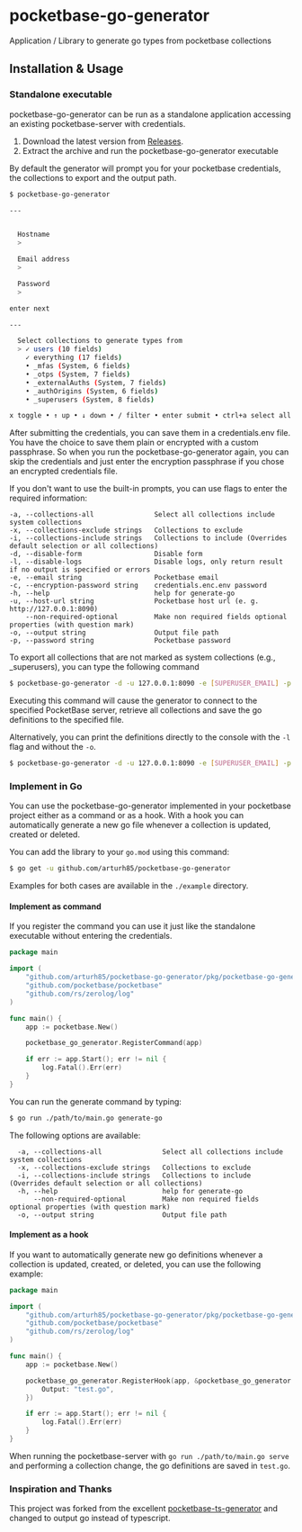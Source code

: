 # pocketbase-go-generator

Application / Library to generate go types from pocketbase collections

## Installation & Usage

### Standalone executable

pocketbase-go-generator can be run as a standalone application accessing an existing pocketbase-server with credentials.

1. Download the latest version from [Releases](https://github.com/arturh85/pocketbase-go-generator/releases).
2. Extract the archive and run the pocketbase-go-generator executable

By default the generator will prompt you for your pocketbase credentials, the collections to export and the output path.

```bash
$ pocketbase-go-generator

---


  Hostname
  >

  Email address
  >

  Password
  >

enter next

---

  Select collections to generate types from
  > ✓ users (10 fields)
    ✓ everything (17 fields)
    • _mfas (System, 6 fields)
    • _otps (System, 7 fields)
    • _externalAuths (System, 7 fields)
    • _authOrigins (System, 6 fields)
    • _superusers (System, 8 fields)

x toggle • ↑ up • ↓ down • / filter • enter submit • ctrl+a select all
```

After submitting the credentials, you can save them in a credentials.env file. You have the choice to save them plain or encrypted with a custom passphrase. So when you run the pocketbase-go-generator again, you can skip the credentials and just enter the encryption passphrase if you chose an encrypted credentials file.

If you don't want to use the built-in prompts, you can use flags to enter the required information:

```
-a, --collections-all               Select all collections include system collections
-x, --collections-exclude strings   Collections to exclude
-i, --collections-include strings   Collections to include (Overrides default selection or all collections)
-d, --disable-form                  Disable form
-l, --disable-logs                  Disable logs, only return result if no output is specified or errors
-e, --email string                  Pocketbase email
-c, --encryption-password string    credentials.enc.env password
-h, --help                          help for generate-go
-u, --host-url string               Pocketbase host url (e. g. http://127.0.0.1:8090)
    --non-required-optional         Make non required fields optional properties (with question mark)
-o, --output string                 Output file path
-p, --password string               Pocketbase password
```

To export all collections that are not marked as system collections (e.g., _superusers), you can type the following command

```bash
$ pocketbase-go-generator -d -u 127.0.0.1:8090 -e [SUPERUSER_EMAIL] -p [SUPERUSER_PASSWORD] -o [OUTPUT_FILE_PATH]
```

Executing this command will cause the generator to connect to the specified PocketBase server, retrieve all collections and save the go definitions to the specified file.

Alternatively, you can print the definitions directly to the console with the `-l` flag and without the `-o`.

```bash
$ pocketbase-go-generator -d -u 127.0.0.1:8090 -e [SUPERUSER_EMAIL] -p [SUPERUSER_PASSWORD] -l
```

### Implement in Go

You can use the pocketbase-go-generator implemented in your pocketbase project either as a command or as a hook. With a hook you can automatically generate a new go file whenever a collection is updated, created or deleted.

You can add the library to your `go.mod` using this command:

```bash
$ go get -u github.com/arturh85/pocketbase-go-generator
```

Examples for both cases are available in the `./example` directory.

#### Implement as command

If you register the command you can use it just like the standalone executable without entering the credentials.

```go
package main

import (
	"github.com/arturh85/pocketbase-go-generator/pkg/pocketbase-go-generator"
	"github.com/pocketbase/pocketbase"
	"github.com/rs/zerolog/log"
)

func main() {
	app := pocketbase.New()

	pocketbase_go_generator.RegisterCommand(app)

	if err := app.Start(); err != nil {
		log.Fatal().Err(err)
	}
}
```

You can run the generate command by typing:

```bash
$ go run ./path/to/main.go generate-go
```

The following options are available:

```
  -a, --collections-all               Select all collections include system collections
  -x, --collections-exclude strings   Collections to exclude
  -i, --collections-include strings   Collections to include (Overrides default selection or all collections)
  -h, --help                          help for generate-go
      --non-required-optional         Make non required fields optional properties (with question mark)
  -o, --output string                 Output file path
```

#### Implement as a hook

If you want to automatically generate new go definitions whenever a collection is updated, created, or deleted, you can use the following example:

```go
package main

import (
	"github.com/arturh85/pocketbase-go-generator/pkg/pocketbase-go-generator"
	"github.com/pocketbase/pocketbase"
	"github.com/rs/zerolog/log"
)

func main() {
	app := pocketbase.New()

	pocketbase_go_generator.RegisterHook(app, &pocketbase_go_generator.GeneratorOptions{
		Output: "test.go",
	})

	if err := app.Start(); err != nil {
		log.Fatal().Err(err)
	}
}
```

When running the pocketbase-server with `go run ./path/to/main.go serve` and performing a collection change, the go definitions are saved in `test.go`.


### Inspiration and Thanks

This project was forked from the excellent [pocketbase-ts-generator](https://github.com/Vogeslu/pocketbase-ts-generator) and changed to output go instead of typescript.